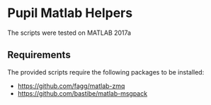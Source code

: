 # Pupil Matlab Helpers

The scripts were tested on MATLAB 2017a

## Requirements

The provided scripts require the following packages to be installed:
- https://github.com/fagg/matlab-zmq
- https://github.com/bastibe/matlab-msgpack
